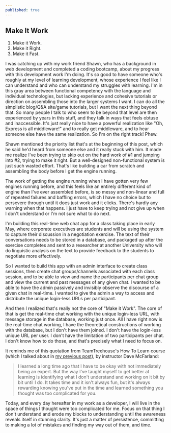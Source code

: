 ```yaml
---
published: true
---
```

## Make It Work

1. Make it Work.
2. Make it Right.
3. Make it Fast.

I was catching up with my work friend Shawn, who has a background in web development and completed a coding bootcamp, about my progress with this development work I'm doing. It's so good to have someone who's roughly at my level of learning development, whose experience I feel like I can understand and who can understand my struggles with learning. I'm in this gray area between functional competency with the language and individual technologies, but lacking experience and cohesive tutorials or direction on assembling those into the larger systems I want. I can do all the simplistic blog/Q&A site/game tutorials, but I want the next thing beyond that. So many people I talk to who seem to be beyond that level are then experienced by years in this stuff, and they talk in ways that feels obtuse and inaccessible. It's just really nice to have a powerful realization like "Oh, Express is all middleware!" and to really get middleware, and to hear someone else have the same realization. So I'm on the right track! Phew.

Shawn mentioned the priority list that's at the beginning of this post, which he said he'd heard from someone else and it really stuck with him. It made me realize I've been trying to skip out on the hard work of #1 and jumping into #2, trying to make it right. But a well-designed non-functional system is just such wasted effort. That's like building a car from scratch and assembling the body before I get the engine running. 

The work of getting the engine running when I have gotten very few engines running before, and this feels like an entirely different kind of engine than I've ever assembled before, is so messy and non-linear and full of repeated failures and baffling errors, which I have no choice but to persevere through until it does just work and it clicks. There's hardly any warning when that happens. I just have to keep trying and not give up when I don't understand or I'm not sure what to do next.

I'm building this real-time web chat app for a class taking place in early May, where corporate executives are students and will be using the system to capture their discussion in a negotiation exercise. The text of their conversations needs to be stored in a database, and packaged up after the exercise completes and sent to a researcher at another University who will do linguistic analysis on the text to provide feedback to the students to negotiate more effectively.

So I wanted to build this app with an admin interface to create class sessions, then create chat groups/channels associated with each class session, and to be able to view and name the participants per chat group and view the current and past messages of any given chat. I wanted to be able to have the admin passively and invisibly observe the discourse of a given chat in real-time. I wanted to give the admin a way to access and distribute the unique login-less URLs per participant. 

And then I realized that's really not the core of "Make it Work". The core of that is get the real-time chat working with the unique login-less URL, with message storage in the database, working just once. All I have right now is the real-time chat working, I have the theoretical constructions of working with the database, but I don't have them joined. I don't have the login-less unique URL per user. I don't have the limitation of two participants per chat. I don't know how to do those, and that's precisely what I need to focus on.

It reminds me of this quotation from TeamTreehouse's How To Learn course (which I talked about in [my previous post](https://lovingawareness.github.io/growth-mindset/)), by instructor Dave McFarland:

> I learned a long time ago that I have to be okay with not immediately being an expert. But the way I've taught myself to get better at learning is identifying what I don't understand and working on it bit by bit until I do. It takes time and it isn't always fun, but it's always rewarding knowing you've put in the time and learned something you thought was too complicated for you.

Today, and every day hereafter in my work as a developer, I will live in the space of things I thought were too complicated for me. Focus on that thing I don't understand and erode my blocks to understanding until the awareness reveals itself in stunning clarity. It's just a matter of persistence, committing to making a lot of mistakes and finding my way out of them, and time.
